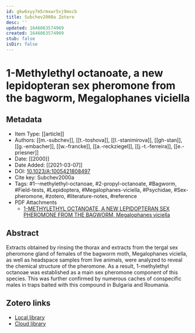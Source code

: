 ```yaml
---
id: gkw6xyy7m5rmxwr5vj9mxcb
title: Subchev2000a Zotero
desc: ''
updated: 1646063574969
created: 1646063574969
stub: false
isDir: false
---
```

# 1-Methylethyl octanoate, a new lepidopteran sex pheromone from the bagworm, Megalophanes viciella

## Metadata

* Item Type: [[article]]
* Authors: [[m.-subchev]], [[t.-toshova]], [[l.-stanimirova]], [[gh-stan]], [[g.-embacher]], [[w.-francke]], [[a.-reckziegel]], [[j.-t.-ferreira]], [[e.-priesner]]
* Date: [[2000]]
* Date Added: [[2021-03-07]]
* DOI: [10.1023/A:1005421808497](https://doi.org/10.1023/A:1005421808497)
* Cite key: Subchev2000a
* Tags: #1--methylethyl-octanoae, #2-propyl-octanoate, #Bagworm, #Field-tests, #Lepidoptera, #Megalophanes-viciella, #Psychidae, #Sex-pheromone, #zotero, #literature-notes, #reference
* PDF Attachments
	- [1-METHYLETHYL OCTANOATE, A NEW LEPIDOPTERAN SEX PHEROMONE FROM THE BAGWORM, Megalophanes viciella](zotero://open-pdf/library/items/YYVMK7L8)

## Abstract

Extracts obtained by rinsing the thorax and extracts from the tergal sex pheromone gland of females of the bagworm moth, Megalophanes viciella, as well as headspace samples from live animals, were analyzed to reveal the chemical structure of the pheromone. As a result, 1-methylethyl octanoae was established as a main sex pheromone component of this species. This was further confirmed by numerous caches of conspecific males in traps baited with this compound in Bulgaria and Roumania.


##  Zotero links
* [Local library](zotero://select/items/1_64YYS5GG)
* [Cloud library](http://zotero.org/users/7593438/items/64YYS5GG)

